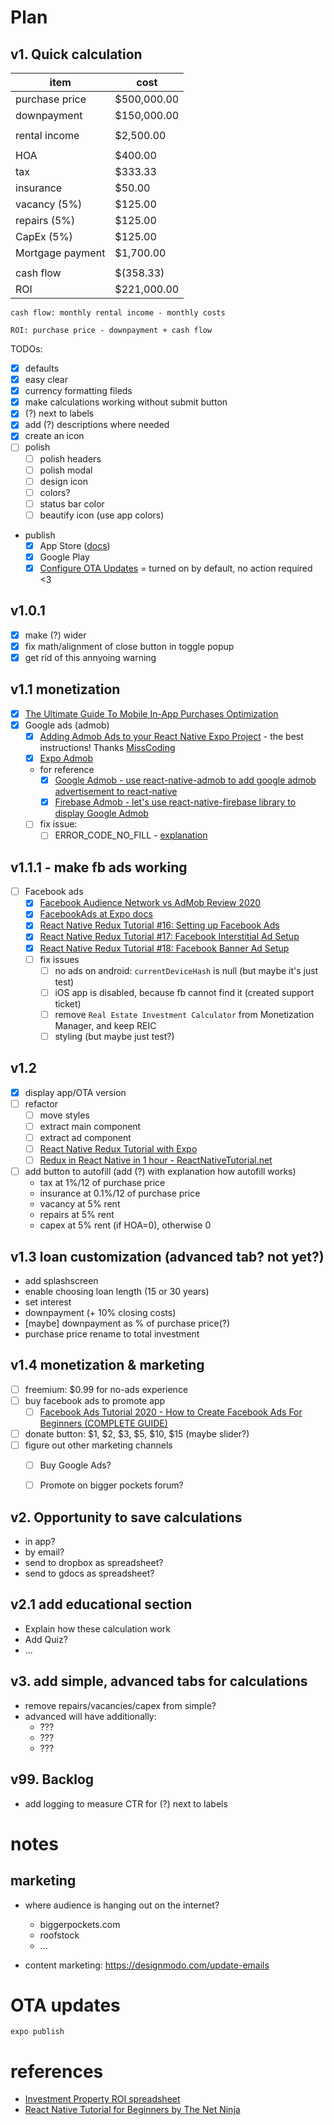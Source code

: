 # Plan

## v1. Quick calculation

| item | cost |
|------------|--------------|
| purchase price | $500,000.00 |
| downpayment | $150,000.00 |
| | |	
| rental income | $2,500.00 |
| | |
| HOA	             | $400.00 |
| tax	             | $333.33 |
| insurance	         | $50.00 |
| vacancy (5%)	     | $125.00 |
| repairs (5%)	     | $125.00 |
| CapEx (5%)	     | $125.00 |
| Mortgage payment	 | $1,700.00 |
| | |
| cash flow	 | $(358.33) |
| ROI	 | $221,000.00 |

`cash flow: monthly rental income - monthly costs`

`ROI: purchase price - downpayment + cash flow`

TODOs:
* [x] defaults
* [x] easy clear
* [x] currency formatting fileds
* [x] make calculations working without submit button
* [x] (?) next to labels
* [x] add (?) descriptions where needed
* [x] create an icon
* [ ] polish
    * [ ] polish headers
    * [ ] polish modal
    * [ ] design icon
    * [ ] colors?
    * [ ] status bar color
    * [ ] beautify icon (use app colors)
* publish
    * [x] App Store ([docs](https://docs.expo.io/distribution/building-standalone-apps/))
    * [x] Google Play
    * [x] [Configure OTA Updates](https://docs.expo.io/guides/configuring-ota-updates/) = turned on by default, no action required <3
 
## v1.0.1

* [x] make (?) wider
* [x] fix math/alignment of close button in toggle popup
* [x] get rid of this annyoing warning

## v1.1 monetization

* [x] [The Ultimate Guide To Mobile In-App Purchases Optimization](https://instabug.com/blog/mobile-in-app-purchases/)
* [x] Google ads (admob)
    * [x] [Adding Admob Ads to your React Native Expo Project](https://www.youtube.com/watch?v=aZOv_mxeu68) - the best instructions! Thanks [MissCoding](https://www.youtube.com/channel/UCwJWXcI12lhcorzG7Vrf2zw)
    * [x] [Expo Admob](https://docs.expo.io/versions/latest/sdk/admob/)
    * for reference
        * [x] [Google Admob - use react-native-admob to add google admob advertisement to react-native](https://dev-yakuza.github.io/en/react-native/react-native-admob/)
        * [x] [Firebase Admob - let's use react-native-firebase library to display Google Admob](https://dev-yakuza.github.io/en/react-native/react-native-firebase-admob/)
    * [ ] fix issue:
        * [ ] ERROR_CODE_NO_FILL - [explanation](https://support.google.com/admob/answer/3063564?hl=en&visit_id=637272716882814095-3053485040&rd=1)

## v1.1.1 - make fb ads working

* [ ] Facebook ads
    * [x] [Facebook Audience Network vs AdMob Review 2020](https://blognife.com/2017/10/23/facebook-audience-network-vs-admob-cpm-rates-payment-earnings-report/)
    * [x] [FacebookAds at Expo docs](https://docs.expo.io/versions/latest/sdk/facebook-ads/)
    * [x] [React Native Redux Tutorial #16: Setting up Facebook Ads](https://www.youtube.com/watch?v=pywOxaW0x6M&list=PL06z42zB6YZ-9CQDX015uaeqMcSErKbes&index=16)
    * [x] [React Native Redux Tutorial #17: Facebook Interstitial Ad Setup](https://www.youtube.com/watch?v=aUqAg2EdnD0&list=PL06z42zB6YZ-9CQDX015uaeqMcSErKbes&index=17)
    * [x] [React Native Redux Tutorial #18: Facebook Banner Ad Setup](https://www.youtube.com/watch?v=lHnH584JJZY&list=PL06z42zB6YZ-9CQDX015uaeqMcSErKbes&index=18)
    * [ ] fix issues
        * [ ] no ads on android: `currentDeviceHash` is null (but maybe it's just test)
        * [ ] iOS app is disabled, because fb cannot find it (created support ticket)
        * [ ] remove `Real Estate Investment Calculator` from Monetization Manager, and keep REIC
        * [ ] styling (but maybe just test?)

## v1.2

* [x] display app/OTA version
* [ ] refactor
    * [ ] move styles
    * [ ] extract main component
    * [ ] extract ad component
    * [ ] [React Native Redux Tutorial with Expo](https://www.youtube.com/watch?v=KHzc5PjFg0U&list=PL06z42zB6YZ-9CQDX015uaeqMcSErKbes)
    * [ ] [Redux in React Native in 1 hour - ReactNativeTutorial.net](https://www.youtube.com/watch?v=Hn2acItzQBk)
* [ ] add button to autofill (add (?) with explanation how autofill works)
    - tax at 1%/12 of purchase price
    - insurance at 0.1%/12 of purchase price
    - vacancy at 5% rent
    - repairs at 5% rent
    - capex at 5% rent (if HOA=0), otherwise 0

## v1.3 loan customization (advanced tab? not yet?)

- add splashscreen
- enable choosing loan length (15 or 30 years)
- set interest
- downpayment (+ 10% closing costs)
- [maybe] downpayment as % of purchase price(?)
- purchase price rename to total investment

## v1.4 monetization & marketing

* [ ] freemium: $0.99 for no-ads experience
* [ ] buy facebook ads to promote app
    * [ ] [Facebook Ads Tutorial 2020 - How to Create Facebook Ads For Beginners (COMPLETE GUIDE)](https://www.youtube.com/watch?v=1iZl0bCyDPQ)
* [ ] donate button: $1, $2, $3, $5, $10, $15 (maybe slider?)
* [ ] figure out other marketing channels
    * [ ] Buy Google Ads?
    * [ ] Promote on bigger pockets forum?


## v2. Opportunity to save calculations

- in app?
- by email?    
- send to dropbox as spreadsheet?
- send to gdocs as spreadsheet?

## v2.1 add educational section

- Explain how these calculation work
- Add Quiz?
- ...

## v3. add simple, advanced tabs for calculations

- remove repairs/vacancies/capex from simple?
- advanced will have additionally:
    * ???
    * ???
    * ???

## v99. Backlog

- add logging to measure CTR for (?) next to labels

# notes

## marketing

* where audience is hanging out on the internet?
    + biggerpockets.com
    + roofstock
    + ...

* content marketing: https://designmodo.com/update-emails

# OTA updates

`expo publish`

# references

* [Investment Property ROI spreadsheet](https://docs.google.com/spreadsheets/d/1s7BwjC9fE213bOYVq2m0GkjBO1o4IVzl9MDPqR6a9vo/edit#gid=1795265665)
* [React Native Tutorial for Beginners by The Net Ninja](https://www.youtube.com/watch?v=ur6I5m2nTvk&list=PL4cUxeGkcC9ixPU-QkScoRBVxtPPzVjrQ)